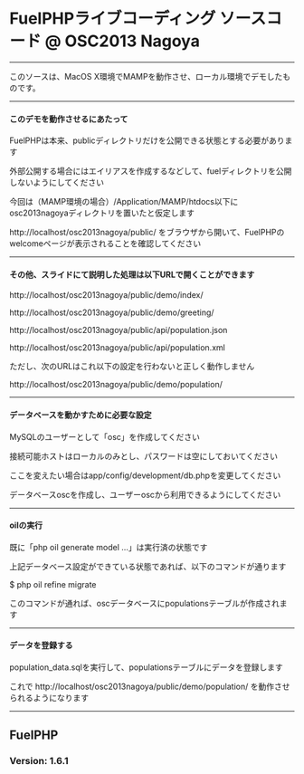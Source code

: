 
# FuelPHPライブコーディング ソースコード @ OSC2013 Nagoya
---

このソースは、MacOS X環境でMAMPを動作させ、ローカル環境でデモしたものです。

---
#### このデモを動作させるにあたって

FuelPHPは本来、publicディレクトリだけを公開できる状態とする必要があります

外部公開する場合にはエイリアスを作成するなどして、fuelディレクトリを公開しないようにしてください

今回は（MAMP環境の場合）/Application/MAMP/htdocs以下にosc2013nagoyaディレクトリを置いたと仮定します

http://localhost/osc2013nagoya/public/ をブラウザから開いて、FuelPHPのwelcomeページが表示されることを確認してください

---
#### その他、スライドにて説明した処理は以下URLで開くことができます

http://localhost/osc2013nagoya/public/demo/index/

http://localhost/osc2013nagoya/public/demo/greeting/

http://localhost/osc2013nagoya/public/api/population.json

http://localhost/osc2013nagoya/public/api/population.xml

ただし、次のURLはこれ以下の設定を行わないと正しく動作しません

http://localhost/osc2013nagoya/public/demo/population/

---
#### データベースを動かすために必要な設定

MySQLのユーザーとして「osc」を作成してください

接続可能ホストはローカルのみとし、パスワードは空にしておいてください

ここを変えたい場合はapp/config/development/db.phpを変更してください

データベースoscを作成し、ユーザーoscから利用できるようにしてください

---
#### oilの実行

既に「php oil generate model ...」は実行済の状態です

上記データベース設定ができている状態であれば、以下のコマンドが通ります

$ php oil refine migrate

このコマンドが通れば、oscデータベースにpopulationsテーブルが作成されます

---
#### データを登録する

population_data.sqlを実行して、populationsテーブルにデータを登録します

これで http://localhost/osc2013nagoya/public/demo/population/ を動作させられるようになります

---
## FuelPHP

### Version: 1.6.1